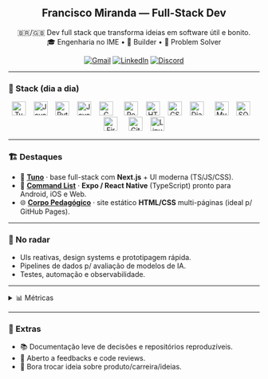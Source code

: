 <h2 align="center">Francisco Miranda — Full-Stack Dev</h2>
<p align="center">
  🇧🇷/🇬🇧 Dev full stack que transforma ideias em software útil e bonito.<br/>
  🎓 Engenharia no IME • 🔧 Builder • 🧩 Problem Solver
</p>

<p align="center">
  <a href="mailto:r20franciscomiranda@gmail.com"><img alt="Gmail" src="https://img.shields.io/badge/Gmail-D14836?logo=gmail&logoColor=white&style=for-the-badge"></a>
  <a href="https://www.linkedin.com/in/francisco-miranda-55a93437a/"><img alt="LinkedIn" src="https://img.shields.io/badge/LinkedIn-0A66C2?logo=linkedin&logoColor=white&style=for-the-badge"></a>
  <!-- Substitua pelo seu ID/convite -->
  <a href="https://discord.com/users/SEU_ID_OU_CONVITE"><img alt="Discord" src="https://img.shields.io/badge/Discord-5865F2?logo=discord&logoColor=white&style=for-the-badge"></a>
</p>

---

### 🔧 Stack (dia a dia)
<p align="center">
  <!-- linguagens -->
  <img src="https://cdn.jsdelivr.net/gh/devicons/devicon/icons/typescript/typescript-original.svg" height="28" alt="TypeScript"/>
  <img width="8"/>
  <img src="https://cdn.jsdelivr.net/gh/devicons/devicon/icons/javascript/javascript-original.svg" height="28" alt="JavaScript"/>
  <img width="8"/>
  <img src="https://cdn.jsdelivr.net/gh/devicons/devicon/icons/python/python-original.svg" height="28" alt="Python"/>
  <img width="8"/>
  <img src="https://cdn.jsdelivr.net/gh/devicons/devicon/icons/java/java-original.svg" height="28" alt="Java"/>
  <img width="8"/>
  <img src="https://cdn.jsdelivr.net/gh/devicons/devicon/icons/c/c-original.svg" height="28" alt="C"/>
  <!-- web -->
  <img width="14"/>
  <img src="https://cdn.jsdelivr.net/gh/devicons/devicon/icons/react/react-original.svg" height="28" alt="React/React Native"/>
  <img width="8"/>
  <img src="https://cdn.jsdelivr.net/gh/devicons/devicon/icons/html5/html5-original.svg" height="28" alt="HTML5"/>
  <img width="8"/>
  <img src="https://cdn.jsdelivr.net/gh/devicons/devicon/icons/css3/css3-original.svg" height="28" alt="CSS3"/>
  <img width="8"/>
  <img src="https://cdn.jsdelivr.net/gh/devicons/devicon/icons/django/django-plain.svg" height="28" alt="Django"/>
  <!-- dados -->
  <img width="14"/>
  <img src="https://cdn.jsdelivr.net/gh/devicons/devicon/icons/mysql/mysql-original.svg" height="28" alt="MySQL"/>
  <img width="8"/>
  <img src="https://cdn.jsdelivr.net/gh/devicons/devicon/icons/sqlite/sqlite-original.svg" height="28" alt="SQLite"/>
  <img width="8"/>
  <img src="https://cdn.jsdelivr.net/gh/devicons/devicon/icons/firebase/firebase-plain.svg" height="28" alt="Firebase"/>
  <!-- ferramentas -->
  <img width="14"/>
  <img src="https://cdn.jsdelivr.net/gh/devicons/devicon/icons/git/git-original.svg" height="28" alt="Git"/>
  <img width="8"/>
  <img src="https://cdn.jsdelivr.net/gh/devicons/devicon/icons/linux/linux-original.svg" height="28" alt="Linux"/>
</p>

---

### 🏗️ Destaques
- 🧭 **[Tuno](https://github.com/fnmiranda/tutor_project)** · base full-stack com **Next.js** + UI moderna (TS/JS/CSS).
- 📱 **[Command List](https://github.com/fnmiranda/appList)** · **Expo / React Native** (TypeScript) pronto para Android, iOS e Web.
- 🌐 **[Corpo Pedagógico](https://github.com/fnmiranda/ca_oculto)** · site estático **HTML/CSS** multi-páginas (ideal p/ GitHub Pages).

---

### 🧪 No radar
- UIs reativas, design systems e prototipagem rápida.
- Pipelines de dados p/ avaliação de modelos de IA.
- Testes, automação e observabilidade.

---

<details>
  <summary>📊 Métricas</summary>
  <br/>
  <p align="center">
    <img src="https://komarev.com/ghpvc/?username=fnmiranda&style=for-the-badge" height="28" alt="profile views"/>
  </p>
  <p align="center">
    <img src="https://github-readme-stats.vercel.app/api?username=fnmiranda&show_icons=true&include_all_commits=true&count_private=true&theme=dracula&hide_border=false" height="150" alt="stats"/>
    <img src="https://github-readme-stats.vercel.app/api/top-langs?username=fnmiranda&layout=compact&card_width=320&langs_count=6&theme=dracula&hide_border=false" height="150" alt="top languages"/>
  </p>
  <p align="center">
    <img src="https://streak-stats.demolab.com?user=fnmiranda&theme=dracula&hide_border=false" height="150" alt="streak stats"/>
  </p>
  <!-- Ative o workflow antes de usar o gráfico de atividade -->
  <!-- <p align="center"><img src="https://github-readme-activity-graph.vercel.app/graph?username=fnmiranda&theme=dracula&hide_border=true" alt="activity graph"/></p> -->
  <!-- <p align="center"><img src="https://github-profile-trophy.vercel.app/?username=fnmiranda&theme=dracula&no-frame=true&no-bg=true&row=1&column=6" height="120" alt="trophies"/></p> -->
</details>

---

### 📎 Extras
- 📚 Documentação leve de decisões e repositórios reproduzíveis.
- 🧭 Aberto a feedbacks e code reviews.
- 💬 Bora trocar ideia sobre produto/carreira/ideias.
